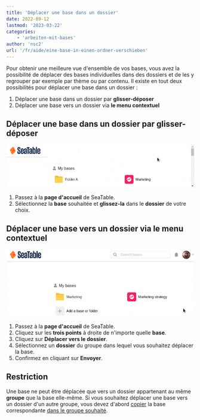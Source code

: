 ```yaml
---
title: 'Déplacer une base dans un dossier'
date: 2022-09-12
lastmod: '2023-03-22'
categories:
    - 'arbeiten-mit-bases'
author: 'nsc2'
url: '/fr/aide/eine-base-in-einen-ordner-verschieben'
---
```


Pour obtenir une meilleure vue d'ensemble de vos bases, vous avez la possibilité de déplacer des bases individuelles dans des dossiers et de les y regrouper par exemple par thème ou par contenu. Il existe en tout deux possibilités pour déplacer une base dans un dossier :

1. Déplacer une base dans un dossier par **glisser-déposer**
2. Déplacer une base vers un dossier via **le menu contextuel**

## Déplacer une base dans un dossier par glisser-déposer

![Déplacer une base dans un dossier](images/move-a-base-to-a-folder-2.gif)

1. Passez à la **page d'accueil** de SeaTable.
2. Sélectionnez la **base** souhaitée et **glissez-la** dans le **dossier** de votre choix.

## Déplacer une base vers un dossier via le menu contextuel

![Déplacer une base vers un dossier via le menu contextuel](images/move-a-base-to-a-folder-from-the-context-menu-1.gif)

1. Passez à la **page d'accueil** de SeaTable.
2. Cliquez sur les **trois points** à droite de n'importe quelle **base**.
3. Cliquez sur **Déplacer vers le dossier**.
4. Sélectionnez un **dossier** du groupe dans lequel vous souhaitez déplacer la base.
5. Confirmez en cliquant sur **Envoyer**.

## Restriction

Une base ne peut être déplacée que vers un dossier appartenant au même **groupe** que la base elle-même. Si vous souhaitez déplacer une base vers un dossier d'un autre groupe, vous devez d'abord [copier](https://seatable.io/fr/docs/arbeiten-mit-gruppen/eine-base-in-eine-gruppe-kopieren/) la base correspondante [dans le groupe souhaité](https://seatable.io/fr/docs/arbeiten-mit-gruppen/eine-base-in-eine-gruppe-kopieren/).

